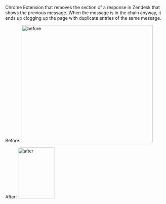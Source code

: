 Chrome Extension that removes the section of a response in Zendesk that shows the previous message.
When the message is in the chain anyway, it ends up clogging up the page with duplicate entries of the same message.

Before:
<img width="414" height="370" alt="before" src="https://github.com/user-attachments/assets/0441602c-736d-4a5d-9c9f-5339b27ff766" />

After:
<img width="115" height="161" alt="after" src="https://github.com/user-attachments/assets/c0257eb2-66fe-4b1a-811f-fbd5d833db59" />
